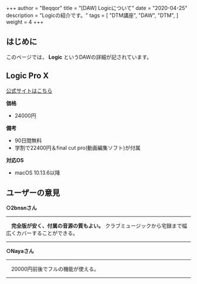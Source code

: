 +++
author = "Beqqor"
title = "[DAW] Logicについて"
date = "2020-04-25"
description = "Logicの紹介です。"
tags = [
    "DTM講座", "DAW", "DTM",
]
weight = 4
+++
## はじめに

このページでは， **Logic** というDAWの詳細が記されています。


## Logic Pro X  
[公式サイトはこちら](https://www.apple.com/jp/logic-pro/)

**価格**

- 24000円

**備考**

- 90日間無料
- 学割で22400円＆final cut pro(動画編集ソフト)が付属

**対応OS**

- macOS 10.13.6以降

## ユーザーの意見
**○2bnsnさん**  
___
　**完全版が安く、付属の音源の質もよい。** クラブミュージックから宅録まで幅広くカバーすることができる。
___

**○Nayaさん**  
___
　20000円前後でフルの機能が使える。
___
